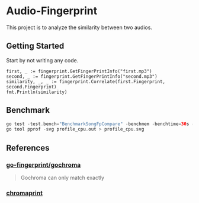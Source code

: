# Audio-Fingerprint

This project is to analyze the similarity between two audios.

## Getting Started

Start by not writing any code.

```
first, _ := fingerprint.GetFingerPrintInfo("first.mp3")
second, _ := fingerprint.GetFingerPrintInfo("second.mp3")
similarity, _, _ := fingerprint.Correlate(first.Fingerprint, second.Fingerprint)
fmt.Println(similarity)
```

## Benchmark
```php
go test -test.bench="BenchmarkSongFpCompare" -benchmem -benchtime=30s -cpuprofile profile_cpu.out
go tool pprof -svg profile_cpu.out > profile_cpu.svg
```

## References
### [go-fingerprint/gochroma](https://github.com/go-fingerprint/gochroma)
>Gochroma can only match exactly

### [chromaprint](https://github.com/acoustid/chromaprint)

